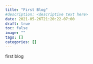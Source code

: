 ```yaml
---
title: "First Blog"
#description: <descriptive text here>
date: 2021-05-26T21:20:22-07:00
draft: true
toc: false
image: ""
tags: []
categories: []
---
```


first blog
